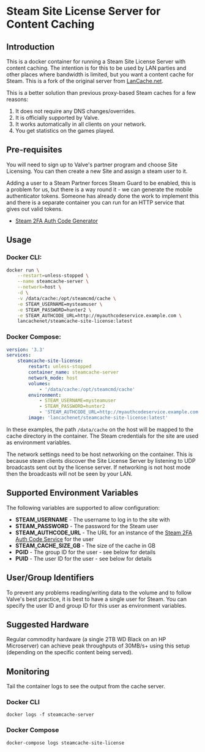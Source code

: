 # Steam Site License Server for Content Caching

## Introduction

This is a docker container for running a Steam Site License Server with content caching. The intention is for this to be used by LAN parties and other places where bandwidth is limited, but you want a content cache for Steam. This is a fork of the original server from [LanCache.net](https://lancache.net).

This is a better solution than previous proxy-based Steam caches for a few reasons:

1. It does not require any DNS changes/overrides.
2. It is officially supported by Valve.
3. It works automatically in all clients on your network.
4. You get statistics on the games played.

## Pre-requisites

You will need to sign up to Valve's partner program and choose Site Licensing. You can then create a new Site and assign a steam user to it.

Adding a user to a Steam Partner forces Steam Guard to be enabled, this is a problem for us, but there is a way round it - we can generate the mobile authenticator tokens. Someone has already done the work to implement this and there is a separate container you can run for an HTTP service that gives out valid tokens.

 - [Steam 2FA Auth Code Generator](https://github.com/mintopia/steamcache-authcode)

## Usage

### Docker CLI:
```bash
docker run \
    --restart=unless-stopped \
    --name steamcache-server \
    --network=host \
    -d \
    -v /data/cache:/opt/steamcmd/cache \
    -e STEAM_USERNAME=mysteamuser \
    -e STEAM_PASSWORD=hunter2 \
    -e STEAM_AUTHCODE_URL=http://myauthcodeservice.example.com \
    lancachenet/steamcache-site-license:latest
```

### Docker Compose:
```yaml
version: '3.3'
services:
    steamcache-site-license:
        restart: unless-stopped
        container_name: steamcache-server
        network_mode: host
        volumes:
            - '/data/cache:/opt/steamcmd/cache'
        environment:
            - STEAM_USERNAME=mysteamuser
            - STEAM_PASSWORD=hunter2
            - 'STEAM_AUTHCODE_URL=http://myauthcodeservice.example.com'
        image: 'lancachenet/steamcache-site-license:latest'
```


In these examples, the path `/data/cache` on the host will be mapped to the cache directory in the container. The Steam credentials for the site are used as environment variables.

The network settings need to be host networking on the container. This is because steam clients discover the Site License Server by listening to UDP broadcasts sent out by the license server. If networking is not host mode then the broadcasts will not be seen by your LAN.

## Supported Environment Variables

The following variables are supported to allow configuration:

 - **STEAM_USERNAME** - The username to log in to the site with
 - **STEAM_PASSWORD** - The password for the Steam user
 - **STEAM_AUTHCODE_URL** - The URL for an instance of the [Steam 2FA Auth Code Service](https://github.com/mintopia/steamcache-authcode) for the user
 - **STEAM_CACHE_SIZE_GB** - The size of the cache in GB
 - **PGID** - The group ID for the user - see below for details
 - **PUID** - The user ID for the user - see below for details

## User/Group Identifiers

To prevent any problems reading/writing data to the volume and to follow Valve's best practice, it is best to have a single user for Steam. You can specify the user ID and group ID for this user as environment variables.

## Suggested Hardware

Regular commodity hardware (a single 2TB WD Black on an HP Microserver) can achieve peak throughputs of 30MB/s+ using this setup (depending on the specific content being served).

## Monitoring

Tail the container logs to see the output from the cache server.

### Docker CLI
```
docker logs -f steamcache-server
```

### Docker Compose
```
docker-compose logs steamcache-site-license
```
